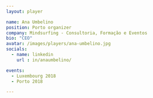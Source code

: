 ```yaml
---
layout: player

name: Ana Umbelino
position: Porto organizer
company: Mindsurfing - Consultoria, Formação e Eventos
bio: "CEO"
avatar: /images/players/ana-umbelino.jpg
socials:
  - name: linkedin
    url : in/anaumbelino/

events:
  - Luxembourg 2018
  - Porto 2018

---
```

